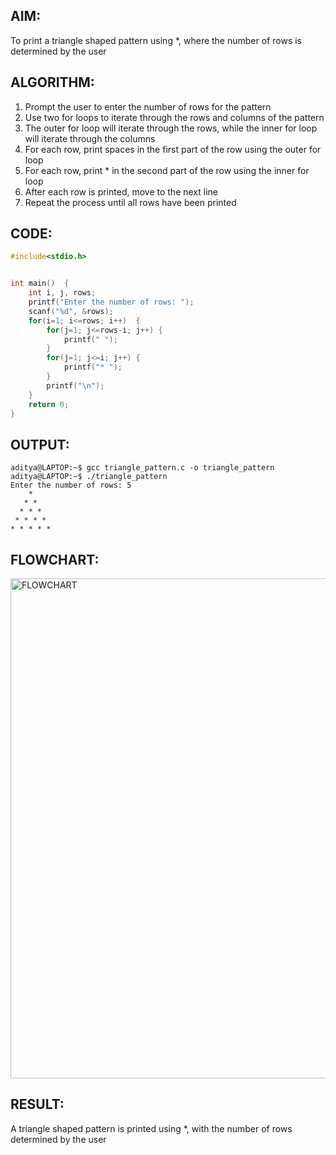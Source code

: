 ## AIM:
To print a triangle shaped pattern using *, where the number of rows is determined by the user

## ALGORITHM:
1. Prompt the user to enter the number of rows for the pattern
2. Use two for loops to iterate through the rows and columns of the pattern
3. The outer for loop will iterate through the rows, while the inner for loop will iterate through the columns
4. For each row, print spaces in the first part of the row using the outer for loop
5. For each row, print * in the second part of the row using the inner for loop
6. After each row is printed, move to the next line
7. Repeat the process until all rows have been printed

## CODE:
```c
#include<stdio.h>


int main()  {
    int i, j, rows;
    printf("Enter the number of rows: ");
    scanf("%d", &rows);
    for(i=1; i<=rows; i++)  {
        for(j=1; j<=rows-i; j++) {
            printf(" ");
        }
        for(j=1; j<=i; j++) {
            printf("* ");
        }
        printf("\n");
    }
    return 0;
}
```
## OUTPUT:
```
aditya@LAPTOP:~$ gcc triangle_pattern.c -o triangle_pattern
aditya@LAPTOP:~$ ./triangle_pattern
Enter the number of rows: 5
    *
   * *
  * * *
 * * * *
* * * * *
```

## FLOWCHART:
<img src="https://cdn.discordapp.com/attachments/1027218472675069962/1058731314448183326/EGRFRE.png" alt="FLOWCHART" height="800px"/>

## RESULT:
A triangle shaped pattern is printed using *, with the number of rows determined by the user